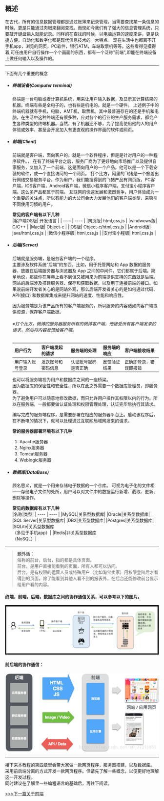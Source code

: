 ## 概述
 在古代，所有的信息数据管理都是通过账簿来记录管理，当需要查找某一条信息的时候，更是只能通过肉眼来翻阅查找。而现如今我们有了强大的信息管理系统，只要敲开键盘输入就能记录。同样的在查找的时候，以电脑运算的速度来讲，更是快捷方便。自动化和数字化都是现代信息技术的一大特点。
现在生活中也都离不开手机app，浏览的网页，PC软件，银行ATM，车站取票机等等。这些看得见摸得着,可任由用户自行操作一个个画面的东西，都有一个泛称"前端",即能在终端设备上做任何输入以及操作的。

----
下面有几个重要的概念

- ##### 终端设备(Computer terminal)
  终端是一台电脑或者计算机系统，用来让用户输入数据，及显示其计算结果的机器。终端有些是全电子的，也有些是机电的。就是一个硬件。
  上述例子中的终端机器就有手机，电脑，AMT机，取票机。其中最普遍存在的还是手机和电脑，在生活中这种终端还有很多种，应对各个的行业的生产服务需求，都会产生各种类型的终端机器。当然，有了机器还不够，为了提高使用他的人的用户体验或效率，甚至会开发加入有更直观的操作界面的软件或网页。
- ##### 前端(Client)
  前端就是客户端，面向客户的。就是一个软件程序，但是是针对用户的一种程序软件。，
  在有了终端平台之后，服务厂商为了更好地向市场推广以及提供自家服务，又加入了一个前端。这是面向用户的一个产品。他可以是一个下载安装的软件，或一个直接访问的一个网页。
  打个比方，阿里的飞猪是一个旅游出行网络交易服务平台。作为用户，我们能搜得到的飞猪产品有网页版，PC客户端，IOS客户端，Android客户端，微信小程序客户端，支付宝小程序客户端。这么多产品都属于前端。
  互联网的快速发展和激烈竞争，用户体验成为一个重要的关注点，所以有能力的大公司会大力发展他们的客户端类型，来吸引不同使用习惯的用户。

  **常见的客户端有以下几种**  
  |客户端OS版|  开发语言  |
  | ---- | ---- |
  |网页版|  html,css,js  |
  |windwows版|  C/C++  |
  |Mac版|  Object-c  |
  |IOS版|  Object-c/html,css,js  |
  |Android版|  java/html,css,js  |
  |微信小程序版|  html,css,js  |
  |支付宝小程版|  html,css,js  |
- ##### 后端(Server)
  后端就是服务端，是服务客户端的一个程序。  
  主要涉及软件系统“后端”的东西。比如，用于托管网站和 App 数据的服务器、放置在后端服务器与浏览器及 App 之间的中间件，它们都属于后端。简单地说，那些你在屏幕上看不到但又被用来为前端提供支持的东西就是后端。  
  网站的后端涉及搭建服务器、保存和获取数据，以及用于连接前端的接口。如果说前端开发者关心的是网站外观，那么后端开发者关心的是如何通过代码、API(接口) 和数据库集成来提升网站的速度、性能和响应性。

  因为服务端是为该产品所有的客户端服务的，所以服务的内容诸如向客户端提供资源，保存客户端数据。
  ###### ※打个比方，微博的服务器服务所有的微博客户端，他接受所有客户端发来的请求，然后将内容反馈给客户端。  
  |用户行为|客户端发起的请求|服务端的处理|服务端的响应|客户端接收结果|
  | ---- | ---- | ---- |---- |---- |
  |用户输入账号登录|发送账号和密码信息|认证账号密码是否正确|反馈验证结果|正确即登录，错误即报错|  

  也可以将服务端视为用户和数据库之间的一座桥梁。  
  因为数据库的保密性和安全性，所以在此之外需要一个数据库管理员，即服务器。  
  为了避免用户可以随意地修改数据，而只允许用户操作其权限以内的行为。所以在服务端，一般都要做认证处理和权限管理处理，认证完毕后执行其请求。

   编写完成的服务端程序，是需要部署在相应的服务器平台上。启动该程序后，在不断电的情况下，就可以处理通过互联网局域网发来的请求。

   **常的服务器部署环境有以下几种**  
     1. Apache服务器
     1. Nginx服务器
     1. Tomcat服务器
     1. Weblogic服务器

- ##### 数据库(DataBase)
  顾名思义，就是一个用来存储电子数据的一个仓库。
  可视为电子化的文件柜——存储电子文件的处所，用户可以对文件中的数据运行新增、截取、更新、删除等操作。

  **常见的数据库有以下几种**  
  |名称|类型|
  | ---- | ---- |
  |MySQL|关系型数据库|
  |Oracle|关系型数据库|
  |SQL Server|关系型数据库|
  |DB2|关系型数据库|
  |Postgres|关系型数据库|
  |SQLite|关系型数据库<br>（多见于手机app）|
  |Redis|非关系型数据库<br>（NoSQL）|
---
>**题外话：**  
俗称的前台，后台，指的都是具体页面。  
前台，是用户直接能看到的页面，所有人都可以访问。  
后台，是有权限的运营人员或特殊用户（比如淘宝卖家）用权限登陆后才看得到的页面，除了能看到其他人看不到的报表外，在后台还能修改前台显示给用户看的内容。

#### 终端，前端，后端，数据库之间的协作通信关系，可以参考以下的图片。
![-](../img/20200501.png)

#### 前后端的协作通信：
![-](../img/20170731222050372.png)

---
接下来本教程的第四章里会带大家做一款网页程序，服务器搭建，以及数据库。
采用前后端分离的方式开发一款网页程序。但请先了解一些概念，以便更好地理解这一开发过程。  
同时建议在了解里一些编程语言的基础后，再往下阅读。

[>>>下一篇关于前端](../lib/关于前端.md)
